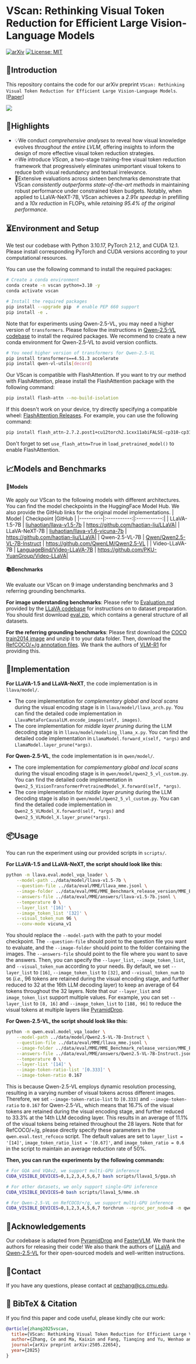 # VScan: Rethinking Visual Token Reduction for Efficient Large Vision-Language Models

[![arXiv](https://img.shields.io/badge/arXiv-2505.22654-b31b1b.svg)](https://arxiv.org/abs/2505.22654) [![License: MIT](https://img.shields.io/badge/License-MIT-yellow.svg)](https://opensource.org/licenses/MIT)

## 👀Introduction

This repository contains the code for our arXiv preprint `VScan: Rethinking Visual Token Reduction for Efficient Large Vision-Language Models`. [[Paper](https://arxiv.org/abs/2505.22654)]

![](fig/overview.png)

## 📢Highlights
- 💡We conduct *comprehensive analyses* to reveal how visual knowledge evolves *throughout the entire LVLM*, offering insights to inform the design of more effective visual token reduction strategies.
- 🔥We introduce *VScan*, a two-stage training-free visual token reduction framework that progressively eliminates unimportant visual tokens to reduce both visual redundancy and textual irrelevance.
- 🚀Extensive evaluations across sixteen benchmarks demonstrate that VScan *consistently outperforms state-of-the-art methods* in maintaining robust performance under constrained token budgets. Notably, when applied to LLaVA-NeXT-7B, VScan achieves a *2.91x speedup* in prefilling and a *10x reduction* in FLOPs, while *retaining 95.4\% of the original performance*.


## ⏳Environment and Setup

We test our codebase with Python 3.10.17, PyTorch 2.1.2, and CUDA 12.1. Please install corresponding PyTorch and CUDA versions according to your computational resources. 

You can use the following command to install the required packages:
```bash
# Create a conda environment
conda create -n vscan python=3.10 -y
conda activate vscan

# Install the required packages
pip install --upgrade pip  # enable PEP 660 support
pip install -e .
```

Note that for experiments using Qwen-2.5-VL, you may need a higher version of `transformers`. Please follow the instructions in [Qwen-2.5-VL codebase](https://github.com/QwenLM/Qwen2.5-VL) to install the required packages. We recommend to create a new conda environment for Qwen-2.5-VL to avoid version conflicts.
```bash
# You need higher version of transformers for Qwen-2.5-VL
pip install transformers==4.51.3 accelerate
pip install qwen-vl-utils[decord]
```



Our VScan is compatible with FlashAttention. If you want to try our method with FlashAttention, please install the FlashAttention package with the following command:
```bash
pip install flash-attn --no-build-isolation
```
If this doesn't work on your device, try directly specifying a compatible wheel: [FlashAttention Releases](https://github.com/Dao-AILab/flash-attention/releases). For example, you can use the following command:
```bash
pip install flash_attn-2.7.2.post1+cu12torch2.1cxx11abiFALSE-cp310-cp310-linux_x86_64.whl --no-build-isolation
```

Don't forget to set `use_flash_attn=True` in `load_pretrained_model()` to enable FlashAttention.

## 📈Models and Benchmarks

#### 🤗Models
We apply our VScan to the following models with different architectures. You can find the model checkpoints in the HuggingFace Model Hub. We also provide the GitHub links for the original model implementations.
| Model | Checkpoint |GitHub |
|----------|:-----------:|:-----------:|
| LLaVA-1.5-7B |  [liuhaotian/llava-v1.5-7b](https://huggingface.co/liuhaotian/llava-v1.5-7b) | https://github.com/haotian-liu/LLaVA|
| LLaVA-NeXT-7B |  [liuhaotian/llava-v1.6-vicuna-7b](https://huggingface.co/liuhaotian/llava-v1.6-vicuna-7b) | https://github.com/haotian-liu/LLaVA|
| Qwen-2.5-VL-7B |  [Qwen/Qwen2.5-VL-7B-Instruct](https://huggingface.co/Qwen/Qwen2.5-VL-7B-Instruct) | https://github.com/QwenLM/Qwen2.5-VL |
| Video-LLaVA-7B |  [LanguageBind/Video-LLaVA-7B](https://huggingface.co/LanguageBind/Video-LLaVA-7B) | https://github.com/PKU-YuanGroup/Video-LLaVA|


#### 📚Benchmarks
We evaluate our VScan on 9 image understanding benchmarks and 3 referring grounding benchmarks.

**For image understanding benchmarks**: Please refer to [Evaluation.md](https://github.com/haotian-liu/LLaVA/blob/main/docs/Evaluation.md) provided by the [LLaVA codebase](https://github.com/haotian-liu/LLaVA) for instructions on to dataset preparation. You should first download [eval.zip](https://drive.google.com/file/d/1atZSBBrAX54yYpxtVVW33zFvcnaHeFPy/view?usp=sharing), which contains a general structure of all datasets.


**For the referring grounding benchmarks**: Please first download the [COCO train2014 image](https://huggingface.co/datasets/omlab/VLM-R1/resolve/main/train2014.zip) and unzip it to your data folder. Then, download the [RefCOCO/+/g annotation files](https://huggingface.co/datasets/omlab/VLM-R1/resolve/main/rec_jsons_processed.zip). We thank the authors of [VLM-R1](https://github.com/om-ai-lab/VLM-R1) for providing this.

## 🔧Implementation
**For LLaVA-1.5 and LLaVA-NeXT**, the code implementation is in `llava/model/`. 
- The core implementation for *complementary global and local scans* during the visual encoding stage is in `llava/model/llava_arch.py`. You can find the detailed code implementation in `LlavaMetaForCausalLM.encode_images(self, images)`.
- The core implementation for *middle layer pruning* during the LLM decoding stage is in `llava/model/modeling_llama_x.py`.  You can find the detailed code implementation in `LlamaModel.forward_x(self, *args)` and `LlamaModel.layer_prune(*args)`.


**For Qwen-2.5-VL**, the code implementation is in `qwen/model/`.
- The core implementation for *complementary global and local scans* during the visual encoding stage is in `qwen/model/qwen2_5_vl_custom.py`. You can find the detailed code implementation in `Qwen2_5_VisionTransformerPretrainedModel_X.forward(self, *args)`.
- The core implementation for *middle layer pruning* during the LLM decoding stage is also in `qwen/model/qwen2_5_vl_custom.py`.  You can find the detailed code implementation in `Qwen2_5_VLModel_X.forward(self, *args)` and `Qwen2_5_VLModel_X.layer_prune(*args)`.

## 📦Usage

You can run the experiment using our provided scripts in `scripts/`. 

**For LLaVA-1.5 and LLaVA-NeXT, the script should look like this:**
```bash
python -m llava.eval.model_vqa_loader \
    --model-path ../data/model/llava-v1.5-7b \
    --question-file ../data/eval/MME/llava_mme.jsonl \
    --image-folder ../data/eval/MME/MME_Benchmark_release_version/MME_Benchmark \
    --answers-file ../data/eval/MME/answers/llava-v1.5-7b.jsonl \
    --temperature 0 \
    --layer_list '[16]' \
    --image_token_list '[32]' \
    --visual_token_num 96 \
    --conv-mode vicuna_v1
```
You should replace the `--model-path` with the path to your model checkpoint. The `--question-file` should point to the question file you want to evaluate, and the `--image-folder` should point to the folder containing the images. The `--answers-file` should point to the file where you want to save the answers. Then, you can specify the `--layer_list`, `--image_token_list`, and `--visual_token_num` according to your needs. By default, we set `--layer_list` to `[16]`, `--image_token_list` to `[32]`, and `--visual_token_num` to `96` (*i.e.*, 96 tokens are retained during the visual encoding stage, and further reduced to 32 at the 16th LLM decoding layer) to keep an average of 64 tokens throughout the 32 layers.
Note that our `--layer_list` and `image_token_list` support multiple values. For example, you can set `--layer_list` to `[8, 16]` and `--image_token_list` to `[188, 96]` to reduce the visual tokens at multiple layers like [PyramidDrop](https://github.com/Cooperx521/PyramidDrop).


**For Qwen-2.5-VL, the script should look like this:**
```bash
python -m qwen.eval.model_vqa_loader \
    --model-path ../data/model/Qwen2.5-VL-7B-Instruct \
    --question-file ../data/eval/MME/llava_mme.jsonl \
    --image-folder ../data/eval/MME/MME_Benchmark_release_version/MME_Benchmark \
    --answers-file ../data/eval/MME/answers/Qwen2.5-VL-7B-Instruct.jsonl \
    --temperature 0 \
    --layer-list '[14]' \
    --image-token-ratio-list '[0.333]' \
    --image-token-ratio 0.167 
```
This is because Qwen-2.5-VL employs dynamic resolution processing, resulting in a varying number of visual tokens across different images. Therefore, we set `--image-token-ratio-list` to `[0.333]` and `--image-token-ratio` to `0.167` for Qwen-2.5-VL, which means that 16.7% of the visual tokens are retained during the visual encoding stage, and further reduced to 33.3% at the 14th LLM decoding layer. This results in an average of 11.1% of the visual tokens being retained throughout the 28 layers. Note that for RefCOCO/+/g, please directly specify these parameters in the `qwen.eval.test_refcoco` script. The default values are set to `layer_list = '[14]'`, `image_token_ratio_list = '[0.67]'`, and `image_token_ratio = 0.6` in the script to maintain an average reduction rate of 50%.

**Then, you can run the experiments by the following commands:**
```bash
# For GQA and VQAv2, we support multi-GPU inference
CUDA_VISIBLE_DEVICES=0,1,2,3,4,5,6,7 bash scripts/llava1_5/gqa.sh

# For other datasets, we only support single-GPU inference
CUDA_VISIBLE_DEVICES=0 bash scripts/llava1_5/mme.sh

# For Qwen-2.5-VL on RefCOCO/+/g, we support multi-GPU inference
CUDA_VISIBLE_DEVICES=0,1,2,3,4,5,6,7 torchrun --nproc_per_node=8 -m qwen.eval.test_refcoco
```

## 🙏Acknowledgements

Our codebase is adapted from [PyramidDrop](https://github.com/Cooperx521/PyramidDrop) and [FasterVLM](https://github.com/Theia-4869/FasterVLM). We thank the authors for releasing their code! We also thank the authors of [LLaVA](https://github.com/haotian-liu/LLaVA) and [Qwen-2.5-VL](https://github.com/QwenLM/Qwen2.5-VL) for their open-sourced models and well-written instructions.

## 📧Contact

If you have any questions, please contact at [cezhang@cs.cmu.edu](mailto:cezhang@cs.cmu.edu).

## 📌 BibTeX & Citation

If you find this paper and code useful, please kindly cite our work:

```bibtex
@article{zhang2025vscan,
  title={VScan: Rethinking Visual Token Reduction for Efficient Large Vision-Language Models},
  author={Zhang, Ce and Ma, Kaixin and Fang, Tianqing and Yu, Wenhao and Zhang, Hongming and Zhang, Zhisong and Xie, Yaqi and Sycara, Katia and Mi, Haitao and Yu, Dong},
  journal={arXiv preprint arXiv:2505.22654},
  year={2025}
}
```
